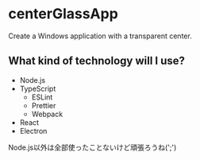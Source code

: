 # centerGlassApp
Create a Windows application with a transparent center.

## What kind of technology will I use?
- Node.js
- TypeScript
    - ESLint
    - Prettier
    - Webpack
- React
- Electron

Node.js以外は全部使ったことないけど頑張ろうね(';')